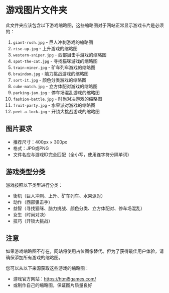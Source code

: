 # 游戏图片文件夹

此文件夹应该包含以下游戏缩略图，这些缩略图对于网站正常显示游戏卡片是必须的：

1. `giant-rush.jpg` - 巨人冲刺游戏的缩略图
2. `rise-up.jpg` - 上升游戏的缩略图
3. `western-sniper.jpg` - 西部狙击手游戏的缩略图
4. `spot-the-cat.jpg` - 寻找猫咪游戏的缩略图
5. `train-miner.jpg` - 矿车列车游戏的缩略图
6. `braindom.jpg` - 脑力挑战游戏的缩略图
7. `sort-it.jpg` - 颜色分类游戏的缩略图
8. `cube-match.jpg` - 立方体配对游戏的缩略图
9. `parking-jam.jpg` - 停车场混乱游戏的缩略图
10. `fashion-battle.jpg` - 时尚对决游戏的缩略图
11. `fruit-party.jpg` - 水果派对游戏的缩略图
12. `peet-a-lock.jpg` - 开锁大挑战游戏的缩略图

## 图片要求

- 推荐尺寸：400px × 300px
- 格式：JPG或PNG
- 文件名应与游戏ID完全匹配（全小写，使用连字符分隔单词）

## 游戏类型分类

游戏按照以下类型进行分类：

- 街机（巨人冲刺、上升、矿车列车、水果派对）
- 动作（西部狙击手）
- 益智（寻找猫咪、脑力挑战、颜色分类、立方体配对、停车场混乱）
- 女生（时尚对决）
- 技巧（开锁大挑战）

## 注意

如果游戏缩略图不存在，网站将使用占位图像替代。但为了获得最佳用户体验，请确保添加所有游戏的缩略图。

您可以从以下来源获取这些游戏的缩略图：
- 游戏官方网站：https://html5games.com/
- 或制作自己的缩略图，保证图片质量良好 